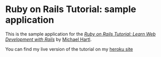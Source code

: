 # Ruby on Rails Tutorial: sample application

This is the sample application for the
[*Ruby on Rails Tutorial:
Learn Web Development with Rails*](http://www.railstutorial.org/)
by [Michael Hartl](http://www.michaelhartl.com/).

You can find my live version of the tutorial on my
[heroku site](brenntron-hartl-app.herokuapp.com "heroku site")
